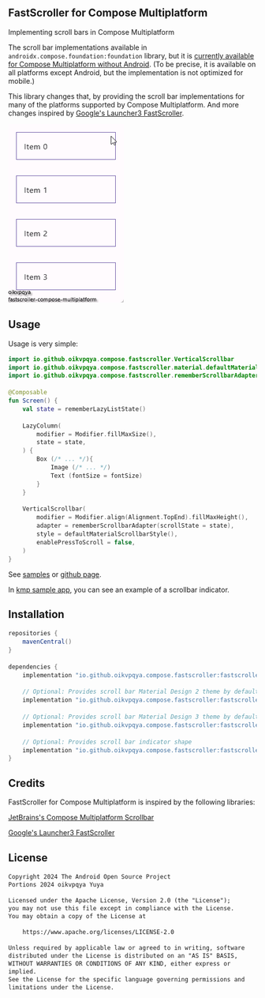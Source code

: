 ## FastScroller for Compose Multiplatform

Implementing scroll bars in Compose Multiplatform

The scroll bar implementations available in `androidx.compose.foundation:foundation` library, but it is [currently available for Compose Multiplatform without Android](https://github.com/JetBrains/compose-multiplatform/tree/master/tutorials/Desktop_Components#scrollbars). (To be precise, it is available on all platforms except Android, but the implementation is not optimized for mobile.)

This library changes that, by providing the scroll bar implementations for many of the platforms supported by Compose Multiplatform.
And more changes inspired by [Google's Launcher3 FastScroller](https://android.googlesource.com/platform/packages/apps/Launcher3/).

![demo-gif](art/demo.gif)

## Usage

Usage is very simple:

```kotlin
import io.github.oikvpqya.compose.fastscroller.VerticalScrollbar
import io.github.oikvpqya.compose.fastscroller.material.defaultMaterialScrollbarStyle
import io.github.oikvpqya.compose.fastscroller.rememberScrollbarAdapter

@Composable
fun Screen() {
    val state = rememberLazyListState()

    LazyColumn(
        modifier = Modifier.fillMaxSize(),
        state = state,
    ) {  
        Box (/* ... */){
            Image (/* ... */)
            Text (fontSize = fontSize)
        }
    }

    VerticalScrollbar(
        modifier = Modifier.align(Alignment.TopEnd).fillMaxHeight(),
        adapter = rememberScrollbarAdapter(scrollState = state),
        style = defaultMaterialScrollbarStyle(),
        enablePressToScroll = false,
    )
}
```

See [samples](https://github.com/oikvpqya/fastscroller-compose-multiplatform/tree/main/sample) or [github page](https://oikvpqya.github.io/fastscroller-compose-multiplatform/).

In [kmp sample app](https://github.com/oikvpqya/fastscroller-compose-multiplatform/blob/main/sample/kmp/src/commonMain/kotlin/Screen.kt), you can see an example of a scrollbar indicator.

## Installation

```gradle
repositories {
    mavenCentral()
}

dependencies {
    implementation "io.github.oikvpqya.compose.fastscroller:fastscroller-core:0.2.0"

    // Optional: Provides scroll bar Material Design 2 theme by defaultMaterialScrollbarStyle
    implementation "io.github.oikvpqya.compose.fastscroller:fastscroller-material:0.2.0"

    // Optional: Provides scroll bar Material Design 3 theme by defaultMaterialScrollbarStyle
    implementation "io.github.oikvpqya.compose.fastscroller:fastscroller-material3:0.2.0"

    // Optional: Provides scroll bar indicator shape
    implementation "io.github.oikvpqya.compose.fastscroller:fastscroller-indicator:0.2.0"
}
```

## Credits

FastScroller for Compose Multiplatform is inspired by the following libraries:

[JetBrains's Compose Multiplatform Scrollbar](https://github.com/JetBrains/compose-multiplatform-core/blob/jb-main/compose/foundation/foundation/src/skikoMain/kotlin/androidx/compose/foundation/Scrollbar.skiko.kt)

[Google's Launcher3 FastScroller](https://android.googlesource.com/platform/packages/apps/Launcher3/)



## License

```
Copyright 2024 The Android Open Source Project
Portions 2024 oikvpqya Yuya
 
Licensed under the Apache License, Version 2.0 (the "License");
you may not use this file except in compliance with the License.
You may obtain a copy of the License at

    https://www.apache.org/licenses/LICENSE-2.0

Unless required by applicable law or agreed to in writing, software
distributed under the License is distributed on an "AS IS" BASIS,
WITHOUT WARRANTIES OR CONDITIONS OF ANY KIND, either express or implied.
See the License for the specific language governing permissions and
limitations under the License.
```
